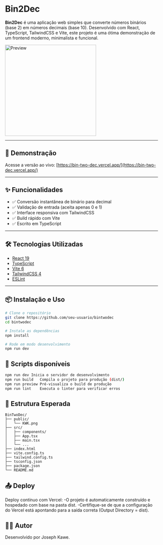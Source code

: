 # Bin2Dec

**Bin2Dec** é uma aplicação web simples que converte números binários (base 2) em números decimais (base 10). Desenvolvido com React, TypeScript, TailwindCSS e Vite, este projeto é uma ótima demonstração de um frontend moderno, minimalista e funcional.

<img src="./public/screenshot.png" alt="Preview" width="300" />

---

## 🚀 Demonstração

Acesse a versão ao vivo: [https://bin-two-dec.vercel.app/](https://bin-two-dec.vercel.app/)

---

## ✨ Funcionalidades

- ✅ Conversão instantânea de binário para decimal
- ✅ Validação de entrada (aceita apenas 0 e 1)
- ✅ Interface responsiva com TailwindCSS
- ✅ Build rápido com Vite
- ✅ Escrito em TypeScript

---

## 🛠️ Tecnologias Utilizadas

- [React 19](https://react.dev/)
- [TypeScript](https://www.typescriptlang.org/)
- [Vite 6](https://vitejs.dev/)
- [TailwindCSS 4](https://tailwindcss.com/)
- [ESLint](https://eslint.org/)

---

## 📦 Instalação e Uso

```bash
# Clone o repositório
git clone https://github.com/seu-usuario/bintwodec
cd bintwodec

# Instale as dependências
npm install

# Rode em modo desenvolvimento
npm run dev
```

## 🧪 Scripts disponíveis
```bash
npm run dev	Inicia o servidor de desenvolvimento
npm run build	Compila o projeto para produção (dist/)
npm run preview	Pré-visualiza o build de produção
npm run lint	Executa o linter para verificar erros
```

## 📁 Estrutura Esperada
```
BinTwoDec/
├── public/
│   └── KWK.png
├── src/
│   ├── components/
│   ├── App.tsx
│   ├── main.tsx
│   └── ...
├── index.html
├── vite.config.ts
├── tailwind.config.ts
├── tsconfig.json
├── package.json
└── README.md
```

## 📤 Deploy
Deploy contínuo com Vercel:
-O projeto é automaticamente construído e hospedado com base na pasta dist.
-Certifique-se de que a configuração do Vercel está apontando para a saída correta (Output Directory = dist).

## 🧑‍💻 Autor
Desenvolvido por Joseph Kawe.
